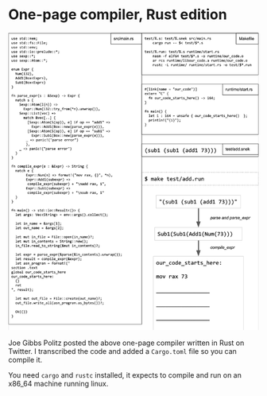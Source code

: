 # One-page compiler, Rust edition

![[one page compiler](https://twitter.com/joepolitz/status/1643018560523091970)](snek-rust.png)

Joe Gibbs Politz posted the above one-page compiler written in Rust on
Twitter. I transcribed the code and added a `Cargo.toml` file so you can
compile it.

You need `cargo` and `rustc` installed, it expects to compile and run on
an x86_64 machine running linux.
